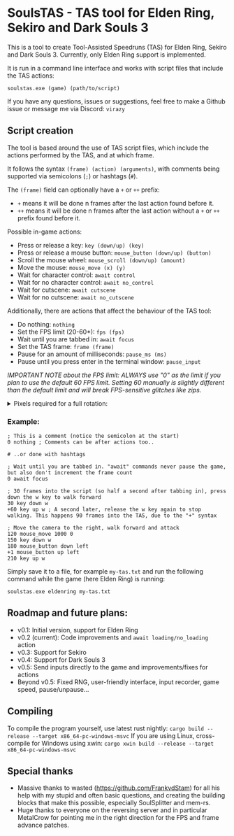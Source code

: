 # SoulsTAS - TAS tool for Elden Ring, Sekiro and Dark Souls 3

This is a tool to create Tool-Assisted Speedruns (TAS) for Elden Ring, Sekiro and Dark Souls 3.
Currently, only Elden Ring support is implemented.

It is run in a command line interface and works with script files that include the TAS actions:
```
soulstas.exe (game) (path/to/script)
```

If you have any questions, issues or suggestions, feel free to make a Github issue or message me via Discord: `virazy`


## Script creation
The tool is based around the use of TAS script files, which include the actions performed by the TAS, and at which frame.

It follows the syntax `(frame) (action) (arguments)`, with comments being supported via semicolons (`;`) or hashtags (`#`).

The `(frame)` field can optionally have a `+` or `++` prefix:
- `+` means it will be done n frames after the last action found before it.
- `++` means it will be done n frames after the last action without a `+` or `++` prefix found before it.

Possible in-game actions:
- Press or release a key: `key (down/up) (key)`
- Press or release a mouse button: `mouse_button (down/up) (button)`
- Scroll the mouse wheel: `mouse_scroll (down/up) (amount)`
- Move the mouse: `mouse_move (x) (y)`
- Wait for character control: `await control`
- Wait for no character control: `await no_control`
- Wait for cutscene: `await cutscene`
- Wait for no cutscene: `await no_cutscene`

Additionally, there are actions that affect the behaviour of the TAS tool:
- Do nothing: `nothing`
- Set the FPS limit (20-60*): `fps (fps)`
- Wait until you are tabbed in: `await focus`
- Set the TAS frame: `frame (frame)`
- Pause for an amount of milliseconds: `pause_ms (ms)`
- Pause until you press enter in the terminal window: `pause_input`

*IMPORTANT NOTE about the FPS limit: ALWAYS use "0" as the limit if you plan to use the default 60 FPS limit. Setting 60 manually is slightly different than the default limit and will break FPS-sensitive glitches like zips.*

<details>
<summary>Pixels required for a full rotation:</summary>
<br>
Here's a table of the amount of pixels of mouse movement required to do a full camera rotation.

Keep in mind the values don't always match up perfectly.
I recommend using 0 sensitivity for the best accuracy.

| Sensitivity | Pixels |
| - | - |
| 0 | 36000 |
| 1 | 12857 |
| 2 | 7826 |
| 3 | 5625 |
| 4 | 4390 |
| 5 | 3600 |
| 6 | 3051 |
| 7 | 2647 |
| 8 | 2338 |
| 9 | 2093 |
| 10 | 1895 |
</details>

### Example:
```
; This is a comment (notice the semicolon at the start)
0 nothing ; Comments can be after actions too..

# ..or done with hashtags

; Wait until you are tabbed in. "await" commands never pause the game, but also don't increment the frame count
0 await focus

; 30 frames into the script (so half a second after tabbing in), press down the w key to walk forward
30 key down w
+60 key up w ; A second later, release the w key again to stop walking. This happens 90 frames into the TAS, due to the "+" syntax

; Move the camera to the right, walk forward and attack
120 mouse_move 1000 0
150 key down w
180 mouse_button down left
+1 mouse_button up left
210 key up w
```

Simply save it to a file, for example `my-tas.txt` and run the following command while the game (here Elden Ring) is running:
```
soulstas.exe eldenring my-tas.txt
```


## Roadmap and future plans:
- v0.1: Initial version, support for Elden Ring
- v0.2 (current): Code improvements and `await loading/no_loading` action
- v0.3: Support for Sekiro
- v0.4: Support for Dark Souls 3
- v0.5: Send inputs directly to the game and improvements/fixes for actions
- Beyond v0.5: Fixed RNG, user-friendly interface, input recorder, game speed, pause/unpause...


## Compiling
To compile the program yourself, use latest rust nightly: `cargo build --release --target x86_64-pc-windows-msvc`
If you are using Linux, cross-compile for Windows using xwin: `cargo xwin build --release --target x86_64-pc-windows-msvc`


## Special thanks
- Massive thanks to wasted (https://github.com/FrankvdStam) for all his help with my stupid and often basic questions, and creating the building blocks that make this possible, especially SoulSplitter and mem-rs.
- Huge thanks to everyone on the reversing server and in particular MetalCrow for pointing me in the right direction for the FPS and frame advance patches.
